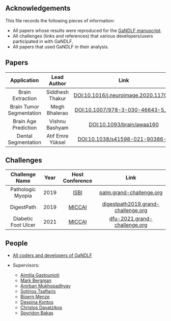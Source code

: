 ## Acknowledgements

This file records the following pieces of information:

- All papers whose results were reproduced for the [GaNDLF manuscript](https://arxiv.org/abs/2103.01006).
- All challenges (links and references) that various developers/users participated in with GaNDLF.
- All papers that used GaNDLF in their analysis.


## Papers

|        **Application**       |   **Lead Author**   |                       **Link**                       |
|:------------------------:|:---------------:|:------------------------------------------------:|
|     Brain Extraction     | Siddhesh Thakur | [DOI:10.1016/j.neuroimage.2020.117081](https://doi.org/10.1016/j.neuroimage.2020.117081) |
| Brain Tumor Segmentation |  Megh Bhalerao  |   [DOI:10.1007/978-3-030-46643-5_21](https://doi.org/10.1007/978-3-030-46643-5_21)   |
|   Brain Age Prediction   |  Vishnu Bashyam |       [DOI:10.1093/brain/awaa160](https://doi.org/10.1093/brain/awaa160)      |
|   Dental Segmentation    |  Atıf Emre Yüksel |       [DOI:10.1038/s41598-021-90386-1](https://dx.doi.org/10.1038%2Fs41598-021-90386-1)      |

## Challenges

|    **Challenge Name**   | **Year** |               **Host Conference**               |                       **Link**                       |
|:-------------------:|:----:|:-------------------------------------------:|:------------------------------------------------:|
|  Pathologic Myopia  | 2019 | [ISBI](https://biomedicalimaging.org/2019/) |         [palm.grand-challenge.org](https://palm.grand-challenge.org/)        |
|      DigestPath     | 2019 |    [MICCAI](https://www.miccai2019.org/)    | [digestpath2019.grand-challenge.org](https://digestpath2019.grand-challenge.org/Home/) |
| Diabetic Foot Ulcer | 2021 |     [MICCAI](https://miccai2021.org/en/)    |       [dfu-2021.grand-challenge.org](https://dfu-2021.grand-challenge.org/)      |


## People

- [All coders and developers of GaNDLF](https://github.com/CBICA/GaNDLF/graphs/contributors)

- Supervisors:
  - [Aimilia Gastounioti](https://www.med.upenn.edu/cbica/sbia/aimiliag.html)
  - [Mark Bergman](https://www.med.upenn.edu/sbia/mbergman.html)
  - [Anirban Mukhopadhyay](https://sites.google.com/site/geometricanirban/)
  - [Sotirios Tsaftaris](https://vios.science/team/tsaftaris)
  - [Bjoern Menze](https://www.dqbm.uzh.ch/en/research/groups/menze.html)
  - [Despina Kontos](https://www.med.upenn.edu/cbica/cbig/despinak.html)
  - [Christos Davatzikos](https://www.med.upenn.edu/cbica/christos/)
  - [Spyridon Bakas](https://www.med.upenn.edu/cbica/sbakas/)
